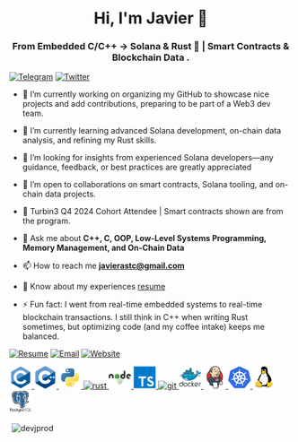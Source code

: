 <h1 align="center">Hi, I'm Javier 👋 </h1> 
<h3 align="center"> From Embedded C/C++  → Solana & Rust 🦀 | Smart Contracts & Blockchain Data .</h3>

[![Telegram](https://img.shields.io/badge/Telegram-2CA5E0?logo=telegram&logoColor=white)](https://t.me/Javier_AS)
[![Twitter](https://img.shields.io/badge/Twitter-1DA1F2?logo=twitter&logoColor=white)](https://twitter.com/Jagusan_25)

- 🔭 I’m currently working on organizing my GitHub to showcase nice projects and add contributions, preparing to be part of a Web3 dev team.
  
- 🌱 I’m currently learning advanced Solana development, on-chain data analysis, and refining my Rust skills.

- 🤔 I’m looking for insights from experienced Solana developers—any guidance, feedback, or best practices are greatly appreciated

- 👯 I’m open to collaborations on smart contracts, Solana tooling, and on-chain data projects.

- 📝 Turbin3 Q4 2024 Cohort Attendee | Smart contracts shown are from the program. 

- 💬 Ask me about **C++, C, OOP, Low-Level Systems Programming, Memory Management, and On-Chain Data**

- 📫 How to reach me **javierastc@gmail.com**

- 📄 Know about my experiences [resume](https://drive.google.com/file/d/1tu7HinV3yaxLAepN0Gec0TdurBohB62Y/view?usp=drive_link)

- ⚡ Fun fact: I went from real-time embedded systems to real-time blockchain transactions. I still think in C++ when writing Rust sometimes, but optimizing code (and my coffee intake) keeps me balanced.


[![Resume](https://img.shields.io/badge/Resume-Download-00C853?style=for-the-badge)](https://drive.google.com/file/d/1tu7HinV3yaxLAepN0Gec0TdurBohB62Y/view?usp=drive_link) 
[![Email](https://img.shields.io/badge/Email-Contact-EA4335?style=for-the-badge&logo=gmail&logoColor=white)](mailto:javierastc)
[![Website](https://img.shields.io/badge/Website-Visit-0366d6?style=for-the-badge&logo=google-chrome&logoColor=white)](https://devjprod.github.io/)


<p align="left"> 
  
<a href="https://www.w3schools.com/c/" target="_blank" rel="noreferrer"> <img src="https://raw.githubusercontent.com/devicons/devicon/master/icons/c/c-original.svg" alt="c" width="40" height="40"/> </a> </a> 
<a href="https://www.w3schools.com/cpp/" target="_blank" rel="noreferrer"> <img src="https://raw.githubusercontent.com/devicons/devicon/master/icons/cplusplus/cplusplus-original.svg" alt="cplusplus" width="40" height="40"/> </a> </a> 
<a href="https://www.python.org" target="_blank" rel="noreferrer"> <img src="https://raw.githubusercontent.com/devicons/devicon/master/icons/python/python-original.svg" alt="python" width="40" height="40"/> </a>
<a href="https://www.rust-lang.org" target="_blank" rel="noreferrer"> <img src="https://www.svgrepo.com/show/376347/rust.svg" alt="rust" width="40" height="40"/> </a> 
<a href="https://nodejs.org" target="_blank" rel="noreferrer"> <img src="https://raw.githubusercontent.com/devicons/devicon/master/icons/nodejs/nodejs-original-wordmark.svg" alt="nodejs" width="40" height="40"/> </a> 
<a href="https://www.typescriptlang.org/" target="_blank" rel="noreferrer"> <img src="https://raw.githubusercontent.com/devicons/devicon/master/icons/typescript/typescript-original.svg" alt="typescript" width="40" height="40"/> </a>
<a href="https://git-scm.com/" target="_blank" rel="noreferrer"> <img src="https://www.vectorlogo.zone/logos/git-scm/git-scm-icon.svg" alt="git" width="40" height="40"/> </a>
<a href="https://www.docker.com/" target="_blank" rel="noreferrer"> <img src="https://raw.githubusercontent.com/devicons/devicon/master/icons/docker/docker-original-wordmark.svg" alt="docker" width="40" height="40"/> </a>
<a href="https://www.jenkins.io/" target="_blank" rel="noreferrer"> <img src="https://raw.githubusercontent.com/devicons/devicon/master/icons/jenkins/jenkins-original.svg" alt="jenkins" width="40" height="40"/> </a> 
<a href="https://kubernetes.io/es/" target="_blank" rel="noreferrer"> <img src="https://raw.githubusercontent.com/devicons/devicon/master/icons/kubernetes/kubernetes-original.svg" alt="kubernetes" width="40" height="40"/> </a> 
 <a href="https://www.linux.org/" target="_blank" rel="noreferrer"> <img src="https://raw.githubusercontent.com/devicons/devicon/master/icons/linux/linux-original.svg" alt="linux" width="40" height="40"/> </a> 
<a href="https://www.postgresql.org" target="_blank" rel="noreferrer"> <img src="https://raw.githubusercontent.com/devicons/devicon/master/icons/postgresql/postgresql-original-wordmark.svg" alt="postgresql" width="40" height="40"/> </a> 


<p>&nbsp;<img align="center" src="https://github-readme-stats.vercel.app/api?username=devjprod&show_icons=true&locale=en" alt="devjprod" /></p>
